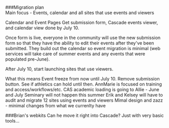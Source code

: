 ###Migration plan  
Main focus - Events, calendar and all sites that use events and viewers

Calendar and Event Pages
Get submission form, Cascade events viewer, and calendar view done by July 10.


Once form is live, everyone in the community will use the new submission form so that they have the ability to edit their events after they've been submitted. They build out the calendar so event migration is minimal (web services will take care of summer events and any events that were populated pre-June).

After July 10, start launching sites that use viewers.

What this means
Event freeze from now until July 10. Remove submission button. See if athletics can hold until then.
AnnMarie is focused on training and access/workflows/etc.
CAS academic loading is going to Allie - June and July
Seminary will not happen this summer
Erik and Kelsey will have to audit and migrate 12 sites using events and viewers
Mimal design and zazz - minimal changes from what we currenlty have




###Brian's webkits
Can he move it right into Cascade? Just with very basic tools...

